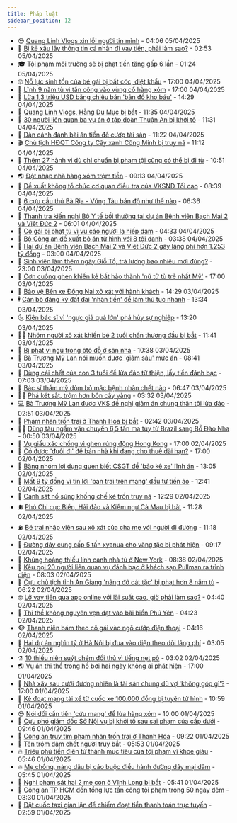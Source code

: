 ```yaml
---
title: Pháp luật
sidebar_position: 12
---
```


<!-- vnexpress-phap-luat:START -->
- 😎 [Quang Linh Vlogs xin lỗi người tin mình](https://video.vnexpress.net/quang-linh-vlogs-xin-loi-nguoi-tin-minh-4870361.html) - 04:06 05/04/2025
- 🥰 [Bị kẻ xấu lấy thông tin cá nhân đi vay tiền, phải làm sao?](https://vnexpress.net/bi-ke-xau-lay-thong-tin-ca-nhan-di-vay-tien-phai-lam-sao-4870205.html) - 02:53 05/04/2025
- 🎓 [Tội phạm môi trường sẽ bị phạt tiền tăng gấp 6 lần](https://vnexpress.net/toi-pham-moi-truong-se-bi-phat-tien-tang-gap-6-lan-4870262.html) - 01:24 05/04/2025
- 🤓 [Nỗ lực sinh tồn của bé gái bị bắt cóc, diệt khẩu](https://vnexpress.net/no-luc-sinh-ton-cua-co-be-song-sot-khoi-ke-bat-coc-4870162.html) - 17:00 04/04/2025
- 🎊 [Lĩnh 9 năm tù vì tấn công vào vùng cổ hàng xóm](https://vnexpress.net/linh-9-nam-tu-vi-tan-cong-vao-vung-co-hang-xom-4870042.html) - 17:00 04/04/2025
- 🙉 [Lừa 1,3 triệu USD bằng chiêu bán &#39;bản đồ kho báu&#39;](https://vnexpress.net/lua-1-3-trieu-usd-bang-chieu-ban-ban-do-kho-bau-4870187.html) - 14:29 04/04/2025
- 🤡 [Quang Linh Vlogs, Hằng Du Mục bị bắt](https://vnexpress.net/quang-linh-vlog-hang-du-muc-bi-khoi-to-4870210.html) - 11:35 04/04/2025
- 🗽 [30 người liên quan ba vụ án ở tập đoàn Thuận An bị khởi tố](https://vnexpress.net/bo-cong-an-dieu-tra-ba-vu-an-lien-quan-tap-doan-thuan-an-4870206.html) - 11:31 04/04/2025
- 🌋 [Dàn cảnh đánh bài ăn tiền để cướp tài sản](https://vnexpress.net/dan-canh-danh-bai-an-tien-de-cuop-tai-san-4870163.html) - 11:22 04/04/2025
- 🎬 [Chủ tịch HĐQT Công ty Cây xanh Công Minh bị truy nã](https://vnexpress.net/chu-tich-hdqt-cong-ty-cay-xanh-cong-minh-bi-truy-na-4870192.html) - 11:12 04/04/2025
- 💯 [Thêm 27 hành vi dù chỉ chuẩn bị phạm tội cũng có thể bị đi tù](https://vnexpress.net/them-27-hanh-vi-du-chi-chuan-bi-pham-toi-cung-co-the-bi-di-tu-4870087.html) - 10:51 04/04/2025
- 🌏 [Đột nhập nhà hàng xóm trộm tiền](https://vnexpress.net/dot-nhap-nha-hang-xom-trom-tien-4870060.html) - 09:13 04/04/2025
- 🌊 [Đề xuất không tổ chức cơ quan điều tra của VKSND Tối cao](https://vnexpress.net/de-xuat-khong-to-chuc-co-quan-dieu-tra-cua-vksnd-toi-cao-4870084.html) - 08:39 04/04/2025
- 💂 [6 cựu cầu thủ Bà Rịa - Vũng Tàu bán độ như thế nào](https://vnexpress.net/6-cuu-cau-thu-ba-ria-vung-tau-ban-do-nhu-the-nao-4870023.html) - 06:36 04/04/2025
- 🎡 [Thanh tra kiến nghị Bộ Y tế bồi thường tại dự án Bệnh viện Bạch Mai 2 và Việt Đức 2](https://vnexpress.net/thanh-tra-bo-y-te-can-boi-thuong-tai-du-an-benh-vien-bach-mai-2-va-viet-duc-2-4869983.html) - 06:01 04/04/2025
- 🫶 [Cô gái bị phạt tù vì vu cáo người lạ hiếp dâm](https://vnexpress.net/co-gai-bi-phat-tu-vi-vu-cao-nguoi-la-hiep-dam-4869973.html) - 04:33 04/04/2025
- 🐲 [Bộ Công an đề xuất bỏ án tử hình với 8 tội danh](https://vnexpress.net/bo-cong-an-de-xuat-bo-an-tu-hinh-voi-8-toi-danh-4869907.html) - 03:38 04/04/2025
- 🚀 [Hai dự án Bệnh viện Bạch Mai 2 và Việt Đức 2 gây lãng phí hơn 1.253 tỷ đồng](https://vnexpress.net/hai-du-an-benh-vien-bach-mai-2-va-viet-duc-2-gay-lang-phi-hon-1-253-ty-dong-4869883.html) - 03:00 04/04/2025
- 🎊 [Sinh viên làm thêm ngày Giỗ Tổ, trả lương bao nhiêu mới đúng?](https://vnexpress.net/luong-nhan-vien-quan-ca-phe-dip-le-gio-to-hung-vuong-la-bao-nhieu-4869513.html) - 23:00 03/04/2025
- 🤗 [Cơn cuồng ghen khiến kẻ bất hảo thành &#39;nữ tử tù trẻ nhất Mỹ&#39;](https://vnexpress.net/con-cuong-ghen-khien-ke-bat-hao-thanh-nu-tu-tu-tre-nhat-nuoc-my-4869643.html) - 17:00 03/04/2025
- 🗽 [Bảo vệ Bến xe Đồng Nai xô xát với hành khách](https://vnexpress.net/bao-ve-ben-xe-dong-nai-xo-xat-voi-hanh-khach-4869726.html) - 14:29 03/04/2025
- 🕴 [Cán bộ đăng ký đất đai &#39;nhận tiền&#39; để làm thủ tục nhanh](https://vnexpress.net/can-bo-dang-ky-dat-dai-nhan-tien-de-lam-thu-tuc-nhanh-4869697.html) - 13:34 03/04/2025
- 🌜 [Kiện bác sĩ vì &#39;ngực giả quá lớn&#39; phá hủy sự nghiệp](https://vnexpress.net/kien-bac-si-vi-nguc-gia-qua-lon-pha-huy-su-nghiep-4869684.html) - 13:20 03/04/2025
- 🧑‍🏫 [Nhóm người xô xát khiến bé 2 tuổi chấn thương đầu bị bắt](https://vnexpress.net/nhom-nguoi-xo-xat-khien-be-2-tuoi-chan-thuong-dau-bi-bat-4869688.html) - 11:41 03/04/2025
- 🦩 [Bị phạt vì ngủ trong ôtô đỗ ở sân nhà](https://vnexpress.net/bi-phat-vi-ngu-trong-oto-do-o-san-nha-4869601.html) - 10:38 03/04/2025
- 💼 [Bà Trương Mỹ Lan nói muốn được &#39;giảm sâu&#39; mức án](https://vnexpress.net/ba-truong-my-lan-noi-muon-duoc-giam-sau-muc-an-4869533.html) - 08:41 03/04/2025
- 💫 [Dùng cái chết của con 3 tuổi để lừa đảo từ thiện, lấy tiền đánh bạc](https://vnexpress.net/dung-cai-chet-cua-con-3-tuoi-de-lua-dao-tu-thien-lay-tien-danh-bac-4869523.html) - 07:03 03/04/2025
- 🦅 [Bác sĩ thẩm mỹ dỏm bỏ mặc bệnh nhân chết não](https://vnexpress.net/bac-si-tham-my-dom-bo-mac-benh-nhan-chet-nao-4869487.html) - 06:47 03/04/2025
- 🧑‍💻 [Phá két sắt, trộm hơn bốn cây vàng](https://vnexpress.net/pha-ket-sat-trom-hon-bon-cay-vang-4869360.html) - 03:32 03/04/2025
- 💻 [Bà Trương Mỹ Lan được VKS đề nghị giảm án chung thân tội lừa đảo](https://vnexpress.net/ba-truong-my-lan-duoc-vks-de-nghi-giam-an-chung-than-toi-lua-dao-4869357.html) - 02:51 03/04/2025
- 🤠 [Phạm nhân trốn trại ở Thanh Hóa bị bắt](https://vnexpress.net/pham-nhan-tron-trai-o-thanh-hoa-bi-bat-4869393.html) - 02:42 03/04/2025
- 🧑‍🏫 [Dùng tàu ngầm vận chuyển 6,5 tấn ma túy từ Brazil sang Bồ Đào Nha](https://vnexpress.net/dung-tau-ngam-van-chuyen-6-5-tan-ma-tuy-tu-brazil-sang-bo-dao-nha-4869277.html) - 00:50 03/04/2025
- 🌈 [Vụ giấu xác chồng vì ghen rúng động Hong Kong](https://vnexpress.net/vu-giau-xac-chong-vi-ghen-rung-dong-hong-kong-4869194.html) - 17:00 02/04/2025
- 🌮 [Có được &#39;đuổi đi&#39; để bán nhà khi đang cho thuê dài hạn?](https://vnexpress.net/co-duoc-duoi-di-de-ban-nha-khi-dang-cho-thue-dai-han-4868484.html) - 17:00 02/04/2025
- 🐲 [Băng nhóm lợi dụng quen biết CSGT để &#39;bảo kê xe&#39; lĩnh án](https://vnexpress.net/bang-nhom-loi-dung-quen-biet-csgt-de-bao-ke-xe-linh-an-4869210.html) - 13:05 02/04/2025
- 🧰 [Mất 9 tỷ đồng vì tin lời &#39;bạn trai trên mạng&#39; đầu tư tiền ảo](https://vnexpress.net/mat-9-ty-dong-vi-tin-loi-ban-trai-tren-mang-dau-tu-tien-ao-4869247.html) - 12:41 02/04/2025
- 💄 [Cảnh sát nổ súng khống chế kẻ trốn truy nã](https://vnexpress.net/canh-sat-no-sung-khong-che-ke-tron-truy-na-4869246.html) - 12:29 02/04/2025
- ⛽️ [Phó Chi cục Biển, Hải đảo và Kiểm ngư Cà Mau bị bắt](https://vnexpress.net/pho-chi-cuc-bien-hai-dao-va-kiem-ngu-ca-mau-bi-bat-4869238.html) - 11:28 02/04/2025
- ⛽️ [Bé trai nhập viện sau xô xát của cha mẹ với người đi đường](https://vnexpress.net/be-trai-nhap-vien-sau-xo-xat-cua-cha-me-voi-nguoi-di-duong-4869220.html) - 11:18 02/04/2025
- 💂 [Đường dây cung cấp 5 tấn xyanua cho vàng tặc bị phát hiện](https://vnexpress.net/duong-day-cung-cap-5-tan-xyanua-cho-vang-tac-bi-phat-hien-4869141.html) - 09:17 02/04/2025
- 🤔 [Khủng hoảng thiếu lính canh nhà tù ở New York](https://vnexpress.net/khung-hoang-thieu-linh-canh-nha-tu-o-new-york-4869063.html) - 08:38 02/04/2025
- 🧐 [Kêu gọi 20 người liên quan vụ đánh bạc ở khách sạn Pullman ra trình diện](https://vnexpress.net/keu-goi-20-nguoi-lien-quan-vu-danh-bac-o-khach-san-pullman-ra-trinh-dien-4869100.html) - 08:03 02/04/2025
- 🎃 [Cựu chủ tịch tỉnh An Giang &#39;nâng đỡ cát tặc&#39; bị phạt hơn 8 năm tù](https://vnexpress.net/cuu-chu-tich-tinh-an-giang-nang-do-cat-tac-bi-phat-hon-8-nam-tu-4868994.html) - 06:22 02/04/2025
- 🤓 [Lỡ vay tiền qua app online với lãi suất cao, giờ phải làm sao?](https://vnexpress.net/lo-vay-tien-qua-app-online-voi-lai-suat-cao-phai-lam-sao-4868747.html) - 04:40 02/04/2025
- 💃 [Thi thể không nguyên vẹn dạt vào bãi biển Phú Yên](https://vnexpress.net/thi-the-khong-nguyen-ven-dat-vao-bai-bien-phu-yen-4868988.html) - 04:23 02/04/2025
- 🐵 [Thanh niên bám theo cô gái vào ngõ cướp điện thoại](https://video.vnexpress.net/thanh-nien-bam-theo-co-gai-vao-ngo-cuop-dien-thoai-4868783.html) - 04:16 02/04/2025
- 🤖 [Hai dự án nghìn tỷ ở Hà Nội bị đưa vào diện theo dõi lãng phí](https://vnexpress.net/hai-du-an-nghin-ty-o-ha-noi-bi-dua-vao-dien-theo-doi-lang-phi-4867987.html) - 03:05 02/04/2025
- ⚗️ [10 thiếu niên suýt chém đối thủ vì tiếng nẹt pô](https://vnexpress.net/10-thieu-nien-suyt-chem-doi-thu-vi-tieng-net-po-4868905.html) - 03:02 02/04/2025
- 🌏 [Vụ án thi thể trong hồ bơi hai ngày không ai phát hiện](https://vnexpress.net/vu-an-thi-the-trong-ho-boi-hai-ngay-khong-ai-phat-hien-4868726.html) - 17:00 01/04/2025
- 🦆 [Nhà xây sau cưới đương nhiên là tài sản chung dù vợ &#39;không góp gì&#39;?](https://vnexpress.net/nha-xay-sau-cuoi-duong-nhien-la-tai-san-chung-du-vo-khong-gop-gi-4867795.html) - 17:00 01/04/2025
- 🐎 [Kẻ đoạt mạng tài xế từ cuốc xe 100.000 đồng bị tuyên tử hình](https://vnexpress.net/ke-doat-mang-tai-xe-tu-cuoc-xe-100-000-dong-bi-tuyen-tu-hinh-4868725.html) - 10:59 01/04/2025
- 😎 [Nói dối cần tiền &#39;cứu mạng&#39; để lừa hàng xóm](https://vnexpress.net/noi-doi-can-tien-cuu-mang-de-lua-hang-xom-4868688.html) - 10:00 01/04/2025
- 💪 [Cựu phó giám đốc Sở Nội vụ bị khởi tố sau sai phạm của cấp dưới](https://vnexpress.net/cuu-pho-giam-doc-so-noi-vu-bi-khoi-to-sau-sai-pham-cua-cap-duoi-4868681.html) - 09:46 01/04/2025
- 🤡 [Công an truy tìm phạm nhân trốn trại ở Thanh Hóa](https://vnexpress.net/cong-an-truy-tim-pham-nhan-tron-trai-o-thanh-hoa-4868679.html) - 09:22 01/04/2025
- 🌁 [Tên trộm đâm chết người truy bắt](https://vnexpress.net/ten-trom-dam-chet-nguoi-truy-bat-4868478.html) - 05:53 01/04/2025
- 🔥 [Triệu phú tiền điện tử thành mục tiêu của tội phạm vì khoe giàu](https://vnexpress.net/cac-trieu-phu-tien-dien-tu-thanh-muc-tieu-cua-toi-pham-vi-khoe-giau-4868491.html) - 05:46 01/04/2025
- 🔥 [Mẹ chồng, nàng dâu bị cáo buộc điều hành đường dây mại dâm](https://vnexpress.net/me-chong-nang-dau-bi-cao-buoc-dieu-hanh-duong-day-mai-dam-4868533.html) - 05:45 01/04/2025
- 👺 [Nghi phạm sát hại 2 mẹ con ở Vĩnh Long bị bắt](https://vnexpress.net/nghi-pham-sat-hai-2-me-con-o-vinh-long-bi-bat-4868538.html) - 05:41 01/04/2025
- 🎊 [Công an TP HCM dồn tổng lực tấn công tội phạm trong 50 ngày đêm](https://vnexpress.net/cong-an-tp-hcm-don-tong-luc-tan-cong-toi-pham-trong-50-ngay-dem-4868350.html) - 03:30 01/04/2025
- 🎊 [Đặt cuốc taxi gian lận để chiếm đoạt tiền thanh toán trực tuyến](https://vnexpress.net/dat-cuoc-taxi-gian-lan-de-chiem-doat-tien-thanh-toan-truc-tuyen-4868404.html) - 02:59 01/04/2025<!-- vnexpress-phap-luat:END -->
